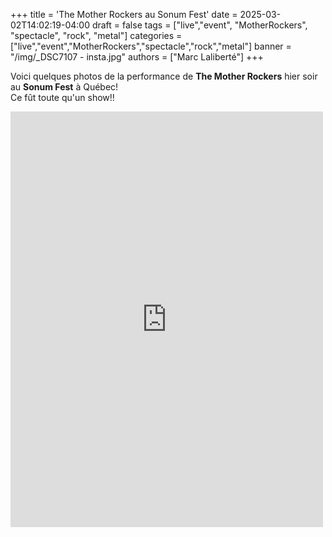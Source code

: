 +++
title = 'The Mother Rockers au Sonum Fest'
date = 2025-03-02T14:02:19-04:00
draft = false
tags = ["live","event", "MotherRockers", "spectacle", "rock", "metal"]
categories = ["live","event","MotherRockers","spectacle","rock","metal"]
banner = "/img/_DSC7107 - insta.jpg"
authors = ["Marc Laliberté"]
+++

Voici quelques photos de la performance de <b>The Mother Rockers</b> hier soir au <b>Sonum Fest</b> à Québec! <br> Ce fût toute qu'un show!!

<iframe src="https://www.facebook.com/plugins/post.php?href=https%3A%2F%2Fwww.facebook.com%2Fpermalink.php%3Fstory_fbid%3Dpfbid02EFcam7mwf9cam1b3exFZXnWR9q6X28wRRX5rK5pKHxYCaoCvAs6t9Kig8A3cscbWl%26id%3D61567037645807&show_text=true&width=500" width="500" height="665" style="border:none;overflow:hidden" scrolling="no" frameborder="0" allowfullscreen="true" allow="autoplay; clipboard-write; encrypted-media; picture-in-picture; web-share"></iframe>